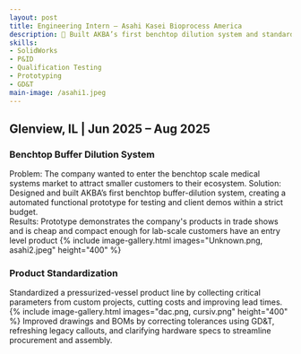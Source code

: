 ```yaml
---
layout: post
title: Engineering Intern – Asahi Kasei Bioprocess America
description: 🧪 Built AKBA’s first benchtop dilution system and standardized a pressurized-vessel product line
skills: 
- SolidWorks
- P&ID
- Qualification Testing
- Prototyping
- GD&T
main-image: /asahi1.jpeg
---
```


## Glenview, IL | Jun 2025 – Aug 2025 
### Benchtop Buffer Dilution System
Problem: The company wanted to enter the benchtop scale medical systems market to attract smaller customers to their ecosystem.
Solution: Designed and built AKBA’s first benchtop buffer-dilution system, creating a automated functional prototype for testing and client demos within a strict budget.
<br>
Results: Prototype demonstrates the company's products in trade shows and is cheap and compact enough for lab-scale customers have an entry level product
{% include image-gallery.html images="Unknown.png, asahi2.jpeg" height="400" %}

### Product Standardization
Standardized a pressurized-vessel product line by collecting critical parameters from custom projects, cutting costs and improving lead times.
{% include image-gallery.html images="dac.png, cursiv.png" height="400" %}
Improved drawings and BOMs by correcting tolerances using GD&T, refreshing legacy callouts, and clarifying hardware specs to streamline procurement and assembly.
<br>
